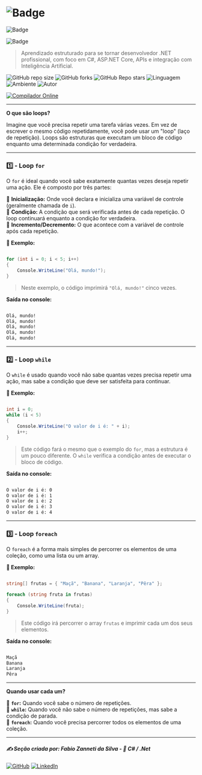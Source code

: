 # ![Badge](https://img.shields.io/badge/2._Estruturas_de_Dados%2c_Loops_e_Condicionais-blue?style=for-the-badge&logo=c-sharp&logoColor=white)

![Badge](https://img.shields.io/badge/Fabio%20Zanneti%20da%20Silva-Profissional-blue?style=for-the-badge&logo=c-sharp&logoColor=white)

![Badge](https://img.shields.io/badge/2.3._Loops-blue?style=for-the-badge&logo=c-sharp&logoColor=white)

> Aprendizado estruturado para se tornar desenvolvedor .NET profissional, com foco em C#, ASP.NET Core, APIs e integração com Inteligência Artificial.

![GitHub repo size](https://img.shields.io/github/repo-size/fzanneti/dev-profissional-dotnet)
![GitHub forks](https://img.shields.io/github/forks/fzanneti/dev-profissional-dotnet?style=social)
![GitHub Repo stars](https://img.shields.io/github/stars/fzanneti/dev-profissional-dotnet?style=social)
![Linguagem](https://img.shields.io/badge/Linguagem-CSharp-black)
![Ambiente](https://img.shields.io/badge/Ambiente-.NET-black)
![Autor](https://img.shields.io/badge/Autor-fzanneti-black?style=flat-square&logo=github)

[![Compilador Online](https://img.shields.io/badge/🔗%20Compilador_Online-C%23-blue?style=for-the-badge)](https://www.mycompiler.io/pt/new/csharp)

---

**O que são loops?**

Imagine que você precisa repetir uma tarefa várias vezes. Em vez de escrever o mesmo código repetidamente, você pode usar um "loop" (laço de repetição). Loops são estruturas que executam um bloco de código enquanto uma determinada condição for verdadeira.

---

### 1️⃣ - Loop `for`

O `for` é ideal quando você sabe exatamente quantas vezes deseja repetir uma ação. Ele é composto por três partes:

🔹 **Inicialização:** Onde você declara e inicializa uma variável de controle (geralmente chamada de `i`).      
🔹 **Condição:** A condição que será verificada antes de cada repetição. O loop continuará enquanto a condição for verdadeira.      
🔹 **Incremento/Decremento:** O que acontece com a variável de controle após cada repetição.

**🧠 Exemplo:**

```csharp

for (int i = 0; i < 5; i++)
{
    Console.WriteLine("Olá, mundo!");
}

```

> Neste exemplo, o código imprimirá `"Olá, mundo!"` cinco vezes.

**Saída no console:**

```bash

Olá, mundo!
Olá, mundo!
Olá, mundo!
Olá, mundo!
Olá, mundo!

```

---

### 2️⃣ - Loop `while`

O `while` é usado quando você não sabe quantas vezes precisa repetir uma ação, mas sabe a condição que deve ser satisfeita para continuar.

**🧠 Exemplo:**

```csharp

int i = 0;
while (i < 5)
{
    Console.WriteLine("O valor de i é: " + i);
    i++;
}

```

> Este código fará o mesmo que o exemplo do `for`, mas a estrutura é um pouco diferente. O `while` verifica a condição antes de executar o bloco de código.

**Saída no console:**

```bash

O valor de i é: 0
O valor de i é: 1
O valor de i é: 2
O valor de i é: 3
O valor de i é: 4

```

---

### 3️⃣ - Loop `foreach`

O `foreach` é a forma mais simples de percorrer os elementos de uma coleção, como uma lista ou um array.

**🧠 Exemplo:**

```csharp

string[] frutas = { "Maçã", "Banana", "Laranja", "Pêra" };

foreach (string fruta in frutas)
{
    Console.WriteLine(fruta);
}

```

> Este código irá percorrer o array `frutas` e imprimir cada um dos seus elementos.

**Saída no console:**

```bash

Maçã
Banana
Laranja
Pêra

```

---

**Quando usar cada um?**

🔹 **`for`:** Quando você sabe o número de repetições.      
🔹 **`while`:** Quando você não sabe o número de repetições, mas sabe a condição de parada.    
🔹 **`foreach`:** Quando você precisa percorrer todos os elementos de uma coleção.    

---

##### ✍️ Seção criada por: *Fabio Zanneti da Silva* - 🎯 *C# / .Net*
[![GitHub](https://img.shields.io/badge/GitHub-fzanneti-000000?style=flat&logo=github)](https://github.com/fzanneti)
[![LinkedIn](https://img.shields.io/badge/LinkedIn-fzanneti-0A66C2?style=flat&logo=linkedin&logoColor=white)](https://linkedin.com/in/fzanneti)